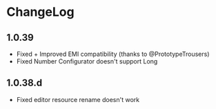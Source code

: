 # ChangeLog

## 1.0.39
* Fixed + Improved EMI compatibility (thanks to @PrototypeTrousers)
* Fixed Number Configurator doesn't support Long

## 1.0.38.d
* Fixed editor resource rename doesn't work